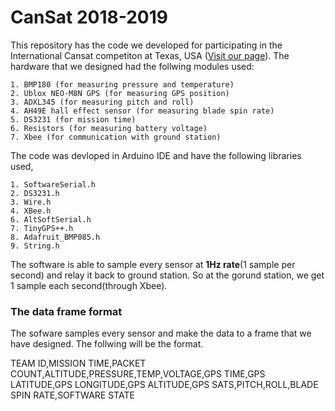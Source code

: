 # CanSat 2018-2019

This repository has the code we developed for participating in the International Cansat competiton at Texas, USA ([Visit our page](https://sites.google.com/view/launchpadsjce/home)). 
The hardware that we designed had the follwing modules used:

    1. BMP180 (for measuring pressure and temperature)
    2. Ublox NEO-M8N GPS (for measuring GPS position)
    3. ADXL345 (for measuring pitch and roll)
    4. AH49E hall effect sensor (for measuring blade spin rate)
    5. DS3231 (for mission time)
    6. Resistors (for measuring battery voltage)
    7. Xbee (for communication with ground station)
    
The code was devloped in Arduino IDE and have the following libraries used,

    1. SoftwareSerial.h
    2. DS3231.h
    3. Wire.h
    4. XBee.h
    6. AltSoftSerial.h
    7. TinyGPS++.h
    8. Adafruit_BMP085.h
    9. String.h
    
The software is able to sample every sensor at **1Hz rate**(1 sample per second) and relay it back to ground station. So at the gorund station,
we get 1 sample each second(through Xbee). 

### The data frame format
The sofware samples every sensor and make the data to a frame that we have designed. The follwing will be the format.

TEAM ID,MISSION TIME,PACKET COUNT,ALTITUDE,PRESSURE,TEMP,VOLTAGE,GPS TIME,GPS LATITUDE,GPS LONGITUDE,GPS ALTITUDE,GPS SATS,PITCH,ROLL,BLADE SPIN RATE,SOFTWARE STATE
